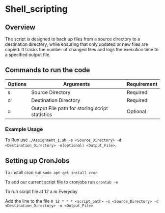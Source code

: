 # Shell_scripting
## Overview
The script is designed to back up files from a source directory to a destination directory, while ensuring that only updated or new files are copied. 
It tracks the number of changed files and logs the execution time to a specified output file.

## Commands to run the code

| Options | Arguments | Requirement |
| -------- | -------- | -------- |
| s | Source Directory | Required |
| d | Destination Directory | Required |
| o | Output File path for storing script statistics | Optional |

### Example Usage

To Run use `./Assignment_1.sh -s <Source_Directory> -d <Destination_Directory> -o(optional) <Output_File>`.

## Setting up CronJobs

To install cron run `sudo apt-get install cron`

To add our current script file to cronjobs run `crontab -e`

To run script file at 12 a.m Everyday

Add the line to the file `0 12 * * * <script_path> -s <Source_Directory> -d <Destination_Directory> -o <Output_File>`

